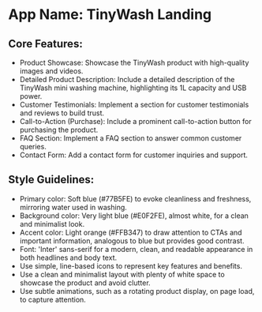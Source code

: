 # **App Name**: TinyWash Landing

## Core Features:

- Product Showcase: Showcase the TinyWash product with high-quality images and videos.
- Detailed Product Description: Include a detailed description of the TinyWash mini washing machine, highlighting its 1L capacity and USB power.
- Customer Testimonials: Implement a section for customer testimonials and reviews to build trust.
- Call-to-Action (Purchase): Include a prominent call-to-action button for purchasing the product.
- FAQ Section: Implement a FAQ section to answer common customer queries.
- Contact Form: Add a contact form for customer inquiries and support.

## Style Guidelines:

- Primary color: Soft blue (#77B5FE) to evoke cleanliness and freshness, mirroring water used in washing.
- Background color: Very light blue (#E0F2FE), almost white, for a clean and minimalist look.
- Accent color: Light orange (#FFB347) to draw attention to CTAs and important information, analogous to blue but provides good contrast.
- Font: 'Inter' sans-serif for a modern, clean, and readable appearance in both headlines and body text.
- Use simple, line-based icons to represent key features and benefits.
- Use a clean and minimalist layout with plenty of white space to showcase the product and avoid clutter.
- Use subtle animations, such as a rotating product display, on page load, to capture attention.